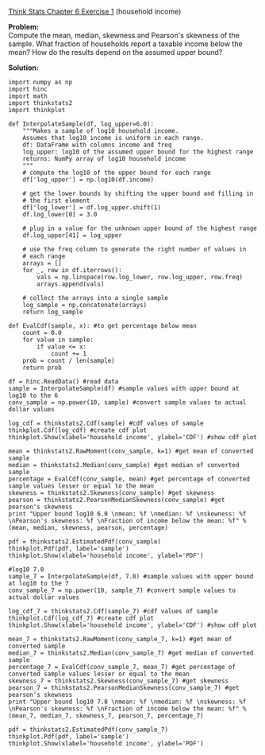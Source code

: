 [Think Stats Chapter 6 Exercise 1](http://greenteapress.com/thinkstats2/html/thinkstats2007.html#toc60) (household income)

**Problem:**  
Compute the mean, median, skewness and Pearson's skewness of the sample. What fraction of households report a taxable income below the mean? How do the results depend on the assumed upper bound?

**Solution:**

    import numpy as np
    import hinc
    import math
    import thinkstats2
    import thinkplot
    
    def InterpolateSample(df, log_upper=6.0):  
        """Makes a sample of log10 household income.
        Assumes that log10 income is uniform in each range.
        df: DataFrame with columns income and freq
        log_upper: log10 of the assumed upper bound for the highest range
        returns: NumPy array of log10 household income
        """
        # compute the log10 of the upper bound for each range
        df['log_upper'] = np.log10(df.income)
    
        # get the lower bounds by shifting the upper bound and filling in
        # the first element
        df['log_lower'] = df.log_upper.shift(1)
        df.log_lower[0] = 3.0
    
        # plug in a value for the unknown upper bound of the highest range
        df.log_upper[41] = log_upper
    
        # use the freq column to generate the right number of values in
        # each range
        arrays = []
        for _, row in df.iterrows():
            vals = np.linspace(row.log_lower, row.log_upper, row.freq)
            arrays.append(vals)
    
        # collect the arrays into a single sample
        log_sample = np.concatenate(arrays)
        return log_sample

    def EvalCdf(sample, x): #to get percentage below mean
        count = 0.0
        for value in sample:
            if value <= x:
                count += 1
        prob = count / len(sample)
        return prob
    
    df = hinc.ReadData() #read data
    sample = InterpolateSample(df) #sample values with upper bound at log10 to the 6
    conv_sample = np.power(10, sample) #convert sample values to actual dollar values
    
    log_cdf = thinkstats2.Cdf(sample) #cdf values of sample
    thinkplot.Cdf(log_cdf) #create cdf plot
    thinkplot.Show(xlabel='household income', ylabel='CDF') #show cdf plot
    
    mean = thinkstats2.RawMoment(conv_sample, k=1) #get mean of converted sample
    median = thinkstats2.Median(conv_sample) #get median of converted sample
    percentage = EvalCdf(conv_sample, mean) #get percentage of converted sample values lesser or equal to the mean
    skewness = thinkstats2.Skewness(conv_sample) #get skewness
    pearson = thinkstats2.PearsonMedianSkewness(conv_sample) #get pearson's skewness
    print "Upper bound log10 6.0 \nmean: %f \nmedian: %f \nskewness: %f \nPearson's skewness: %f \nFraction of income below the mean: %f" % (mean, median, skewness, pearson, percentage)
    
    pdf = thinkstats2.EstimatedPdf(conv_sample)
    thinkplot.Pdf(pdf, label='sample')
    thinkplot.Show(xlabel='household income', ylabel='PDF')
    
    #log10 7.0
    sample_7 = InterpolateSample(df, 7.0) #sample values with upper bound at log10 to the 7
    conv_sample_7 = np.power(10, sample_7) #convert sample values to actual dollar values
    
    log_cdf_7 = thinkstats2.Cdf(sample_7) #cdf values of sample
    thinkplot.Cdf(log_cdf_7) #create cdf plot
    thinkplot.Show(xlabel='household income', ylabel='CDF') #show cdf plot
    
    mean_7 = thinkstats2.RawMoment(conv_sample_7, k=1) #get mean of converted sample
    median_7 = thinkstats2.Median(conv_sample_7) #get median of converted sample
    percentage_7 = EvalCdf(conv_sample_7, mean_7) #get percentage of converted sample values lesser or equal to the mean
    skewness_7 = thinkstats2.Skewness(conv_sample_7) #get skewness
    pearson_7 = thinkstats2.PearsonMedianSkewness(conv_sample_7) #get pearson's skewness
    print "Upper bound log10 7.0 \nmean: %f \nmedian: %f \nskewness: %f \nPearson's skewness: %f \nFraction of income below the mean: %f" % (mean_7, median_7, skewness_7, pearson_7, percentage_7)
    
    pdf = thinkstats2.EstimatedPdf(conv_sample_7)
    thinkplot.Pdf(pdf, label='sample')
    thinkplot.Show(xlabel='household income', ylabel='PDF')
